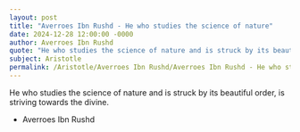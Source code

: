 ```yaml
---
layout: post
title: "Averroes Ibn Rushd - He who studies the science of nature"
date: 2024-12-28 12:00:00 -0000
author: Averroes Ibn Rushd
quote: "He who studies the science of nature and is struck by its beautiful order, is striving towards the divine."
subject: Aristotle
permalink: /Aristotle/Averroes Ibn Rushd/Averroes Ibn Rushd - He who studies the science of nature
---
```


He who studies the science of nature and is struck by its beautiful order, is striving towards the divine.

- Averroes Ibn Rushd
